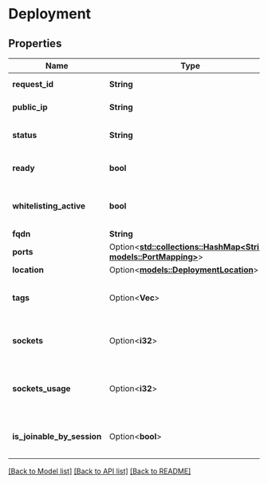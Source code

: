 # Deployment

## Properties

Name | Type | Description | Notes
------------ | ------------- | ------------- | -------------
**request_id** | **String** | Unique UUID | 
**public_ip** | **String** | The public IP | 
**status** | **String** | Current status of Deployment | 
**ready** | **bool** | if the deployment is ready | 
**whitelisting_active** | **bool** | if the deployment ACL is active | 
**fqdn** | **String** |  | 
**ports** | Option<[**std::collections::HashMap<String, models::PortMapping>**](PortMapping.md)> |  | [optional]
**location** | Option<[**models::DeploymentLocation**](DeploymentLocation.md)> |  | [optional]
**tags** | Option<**Vec<String>**> | List of tags associated with the deployment | [optional]
**sockets** | Option<**i32**> | The Capacity of the Deployment | [optional]
**sockets_usage** | Option<**i32**> | The Capacity Usage of the Deployment | [optional]
**is_joinable_by_session** | Option<**bool**> | If the deployment is joinable by sessions | [optional]

[[Back to Model list]](../README.md#documentation-for-models) [[Back to API list]](../README.md#documentation-for-api-endpoints) [[Back to README]](../README.md)


